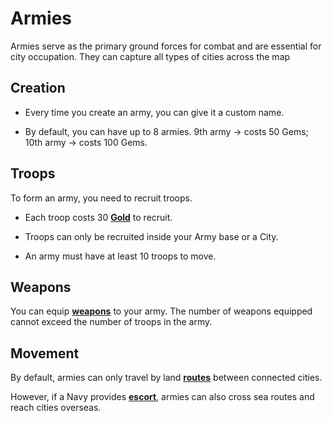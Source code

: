 # Armies

Armies serve as the primary ground forces for combat and are essential for city occupation. They can capture all types of cities across the map

## Creation
- Every time you create an army, you can give it a custom name.

- By default, you can have up to 8 armies. 9th army → costs 50 Gems; 10th army → costs 100 Gems.

## Troops
To form an army, you need to recruit troops.

- Each troop costs 30 **[Gold](../economy/gold.md)** to recruit.

- Troops can only be recruited inside your Army base or a City.

- An army must have at least 10 troops to move.

## Weapons
You can equip **[weapons](../weapons/overview.md)** to your army. The number of weapons equipped cannot exceed the number of troops in the army.

## Movement
By default, armies can only travel by land **[routes](../cities/routes.md)** between connected cities.

However, if a Navy provides **[escort](../units/navies.md#escort)**, armies can also cross sea routes and reach cities overseas.